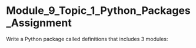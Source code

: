 # Module_9_Topic_1_Python_Packages_Assignment
Write a Python package called definitions that includes 3 modules:
